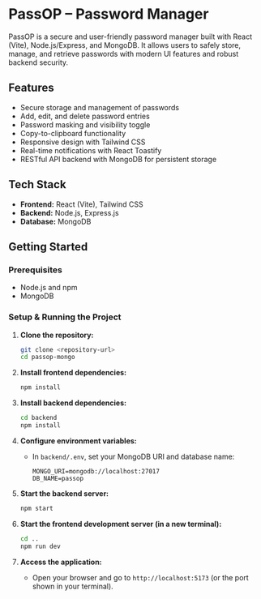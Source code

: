 # PassOP – Password Manager

PassOP is a secure and user-friendly password manager built with React (Vite), Node.js/Express, and MongoDB. It allows users to safely store, manage, and retrieve passwords with modern UI features and robust backend security.

## Features

- Secure storage and management of passwords
- Add, edit, and delete password entries
- Password masking and visibility toggle
- Copy-to-clipboard functionality
- Responsive design with Tailwind CSS
- Real-time notifications with React Toastify
- RESTful API backend with MongoDB for persistent storage

## Tech Stack

- **Frontend:** React (Vite), Tailwind CSS
- **Backend:** Node.js, Express.js
- **Database:** MongoDB

## Getting Started

### Prerequisites

- Node.js and npm
- MongoDB

### Setup & Running the Project

1. **Clone the repository:**
   ```sh
   git clone <repository-url>
   cd passop-mongo
   ```

2. **Install frontend dependencies:**
   ```sh
   npm install
   ```

3. **Install backend dependencies:**
   ```sh
   cd backend
   npm install
   ```

4. **Configure environment variables:**
   - In `backend/.env`, set your MongoDB URI and database name:
     ```
     MONGO_URI=mongodb://localhost:27017
     DB_NAME=passop
     ```

5. **Start the backend server:**
   ```sh
   npm start
   ```

6. **Start the frontend development server (in a new terminal):**
   ```sh
   cd ..
   npm run dev
   ```

7. **Access the application:**
   - Open your browser and go to `http://localhost:5173` (or the port shown in your terminal).


